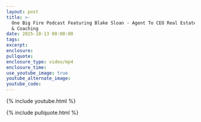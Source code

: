 ```yaml
---
layout: post
title: >-
  One Big Fire Podcast Featuring Blake Sloan - Agent To CEO Real Estate Training
  & Coaching
date: 2025-10-13 00:00:00
tags:
excerpt:
enclosure:
pullquote:
enclosure_type: video/mp4
enclosure_time:
use_youtube_image: true
youtube_alternate_image:
youtube_code:
---
```

{% include youtube.html %}

{% include pullquote.html %}
